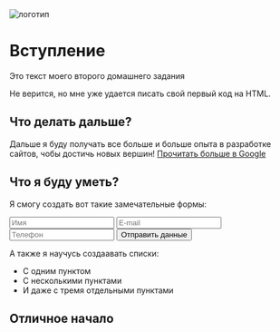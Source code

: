 <!DOCTYPE html>
<html lang="ru">
<head>
    <meta charset="UTF-8">
    <meta name="viewport" content="width=device-width, initial-scale=1.0">
    <link rel="stylesheet" href="css/style.css">
    <title>Мой первый сайт</title>
</head>
<body>
    <img src="images/Логотип WAYUP для верстки.jpg" alt="логотип">
    <h1>Вступление </h1>
    <p class="text">Это текст моего второго домашнего задания</p>
    <p>Не верится, но мне уже удается писать свой <span>первый код на HTML.</span></p>
    <h2 class="doing">Что делать дальше?</h2>
    <p>Дальше я буду получать все больше и больше опыта в разработке сайтов, чобы достичь новых вершин! <a href="http://google.com">Прочитать больше в Google</a></p>
    <h2 class="moving">Что я буду уметь?</h2>
    <p>Я смогу создать вот такие замечательные формы:</p>
    <input type="text" name="name" placeholder="Имя">
    <input type="email" name="email" placeholder="E-mail">
    <input type="tel" name="phone" placeholder="Телефон">
    <button type="submit">Отправить данные</button>
    <p>А также я научусь создаавать списки:</p>
    <ul>
        <li>С одним пунктом</li>
        <li>С несколькими пунктами</li>
        <li>И даже с тремя отдельными пунктами</li>
    </ul>
    <h2 class="doing">Отличное начало</h2>
</body>
</html>
